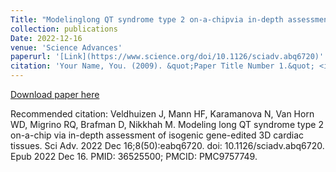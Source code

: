 ```yaml
---
Title: "Modelinglong QT syndrome type 2 on-a-chipvia in-depth assessment of isogenic gene-edited 3D cardiac tissues"
collection: publications
Date: 2022-12-16
venue: 'Science Advances'
paperurl: '[Link](https://www.science.org/doi/10.1126/sciadv.abq6720)'
citation: 'Your Name, You. (2009). &quot;Paper Title Number 1.&quot; <i>Journal 1</i>. 1(1).'
---
```


[Download paper here](https://www.science.org/doi/epdf/10.1126/sciadv.abq6720)

Recommended citation: Veldhuizen J, Mann HF, Karamanova N, Van Horn WD, Migrino RQ, Brafman D, Nikkhah M. Modeling long QT syndrome type 2 on-a-chip via in-depth assessment of isogenic gene-edited 3D cardiac tissues. Sci Adv. 2022 Dec 16;8(50):eabq6720. doi: 10.1126/sciadv.abq6720. Epub 2022 Dec 16. PMID: 36525500; PMCID: PMC9757749.
